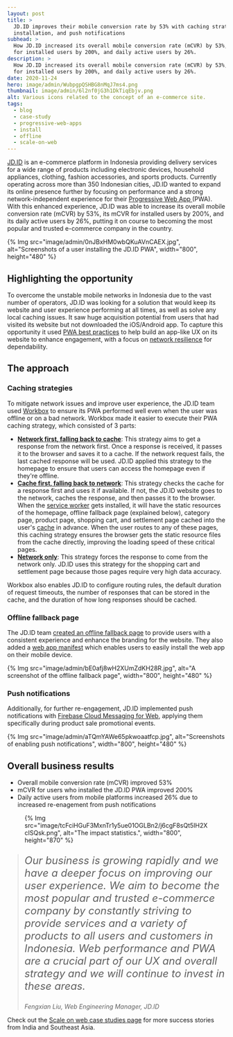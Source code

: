 ```yaml
---
layout: post
title: >
  JD.ID improves their mobile conversion rate by 53% with caching strategies,
  installation, and push notifications
subhead: >
  How JD.ID increased its overall mobile conversion rate (mCVR) by 53%, mCVR
  for installed users by 200%, and daily active users by 26%.
description: >
  How JD.ID increased its overall mobile conversion rate (mCVR) by 53%, mCVR
  for installed users by 200%, and daily active users by 26%.
date: 2020-11-24
hero: image/admin/WubpgpQSHBG8nMqJ7ms4.png
thumbnail: image/admin/6l2nf0jG3h1DkTiqEbjv.png
alt: Various icons related to the concept of an e-commerce site.
tags:
  - blog
  - case-study
  - progressive-web-apps
  - install
  - offline
  - scale-on-web
---
```


[JD.ID](https://www.jd.id/) is an e-commerce platform in Indonesia providing
delivery services for a wide range of products including electronic devices,
household appliances, clothing, fashion accessories, and sports products.
Currently operating across more than 350 Indonesian cities, JD.ID wanted to
expand its online presence further by focusing on performance and a strong
network-independent experience for their [Progressive Web App
](/pwa)(PWA). With this enhanced experience, JD.ID was able to
increase its overall mobile conversion rate (mCVR) by 53%, its mCVR for
installed users by 200%, and its daily active users by 26%, putting it on course
to becoming the most popular and trusted e-commerce company in the country.

{% Img src="image/admin/0nJBxHM0wbQKuAVnCAEX.jpg", alt="Screenshots of a user installing the JD.ID PWA", width="800", height="480" %}

## Highlighting the opportunity

To overcome the unstable mobile networks in Indonesia due to the vast number of
operators, JD.ID was looking for a solution that would keep its website and user
experience performing at all times, as well as solve any local caching issues.
It saw huge acquisition potential from users that had visited its website but
not downloaded the iOS/Android app. To capture this opportunity it used [PWA
best practices](/pwa-checklist/) to help build an app-like UX on
its website to enhance engagement, with a focus on [network
resilience](/reliable/) for dependability.

## The approach

### Caching strategies

To mitigate network issues and improve user experience, the JD.ID team used
[Workbox](https://developer.chrome.com/docs/workbox/) to ensure its PWA
performed well even when the user was offline or on a bad network. Workbox made
it easier to execute their PWA caching strategy, which consisted of 3 parts:

+   [**Network first, falling back to cache**](/offline-cookbook/#network-falling-back-to-cache):
    This strategy aims to get a response from the network first. Once a
    response is received, it passes it to the browser and saves it to a cache.
    If the network request fails, the last cached response will be used. JD.ID
    applied this strategy to the homepage to ensure that users can access the
    homepage even if they're offline.
+   [**Cache first, falling back to network**](/offline-cookbook/#cache-falling-back-to-network):
    This strategy checks the cache for a response first and uses it if
    available. If not, the JD.ID website goes to the network, caches the
    response, and then passes it to the browser. When the
    [service worker](/service-workers-cache-storage/#service-workers)
    gets installed, it will have the static resources of the homepage, offline
    fallback page (explained below), category page, product page, shopping
    cart, and settlement page cached into the user's
    [cache](/cache-api-quick-guide/) in advance. When the user
    routes to any of these pages, this caching strategy ensures the browser
    gets the static resource files from the cache directly, improving the
    loading speed of these critical pages.
+   [**Network only**](/offline-cookbook/#network-only): This
    strategy forces the response to come from the network only. JD.ID uses this
    strategy for the shopping cart and settlement page because those pages
    require very high data accuracy.

Workbox also enables JD.ID to configure routing rules, the default duration of
request timeouts, the number of responses that can be stored in the cache, and
the duration of how long responses should be cached.

### Offline fallback page

The JD.ID team [created an offline fallback
page](/offline-fallback-page/) to provide users with a consistent
experience and enhance the branding for the website. They also added a [web app
manifest](/add-manifest/) which enables users to easily install
the web app on their mobile device.

{% Img src="image/admin/bE0afj8wH2XUmZdKH28R.jpg", alt="A screenshot of the offline fallback page", width="800", height="480" %}

### Push notifications

Additionally, for further re-engagement, JD.ID implemented push notifications
with
[Firebase Cloud Messaging for Web](https://firebase.google.com/docs/cloud-messaging/js/client),
applying them specifically during product sale promotional events.

{% Img src="image/admin/aTQmYAWe65pkwoaatfcp.jpg", alt="Screenshots of enabling push notifications", width="800", height="480" %}

## Overall business results

<div class="switcher">
  <ul>
    <li>Overall mobile conversion rate (mCVR) improved 53%</li>
    <li>mCVR for users who installed the JD.ID PWA improved 200%</li>
    <li>
      Daily active users from mobile platforms increased 26% due to increased
      re-enagement from push notifications
    </li>
  </ul>
  <figure>
    {% Img src="image/tcFciHGuF3MxnTr1y5ue01OGLBn2/j6cgF8sQt5IH2XcISQsk.png", alt="The impact statistics.", width="800", height="870" %}
  </figure>
</div>

<blockquote>
  <p style="font-style: italic; font-size: 1.5rem;">
    Our business is growing rapidly and we have a deeper focus on improving our
    user experience. We aim to become the most popular and trusted e-commerce
    company by constantly striving to provide services and a variety of products to
    all users and customers in Indonesia. Web performance and PWA are a crucial part
    of our UX and overall strategy and we will continue to invest in these areas.
  </p>
  <cite>Fengxian Liu, Web Engineering Manager, JD.ID</cite>
</blockquote>

Check out the [Scale on web case studies
page](/tags/scale-on-web/) for more success stories from India
and Southeast Asia.
